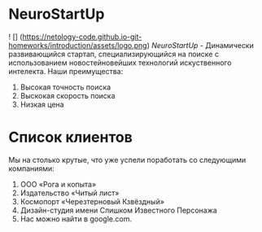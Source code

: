 # NeuroStartUp
! [] (https://netology-code.github.io-git-homeworks/introduction/assets/logo.png)
*NeuroStartUp* - Динамически развивающийся стартап, специализирующийся на поиске с использованием новостейновейших технологий искуственного интелекта. 
Наши преимущества:
1. Высокая точность поиска
2. Выскокая скорость поиска
3. Низкая цена


# Список клиентов
Мы на столько крутые, что уже успели поработать со следующими компаниями:

1. ООО «Рога и копыта»
2. Издательство «Читый лист»
3. Космопорт «Черезтерновый Кзвёздный»
4. Дизайн-студия имени Слишком Известного Персонажа
5. Нас можно найти в google.com.

